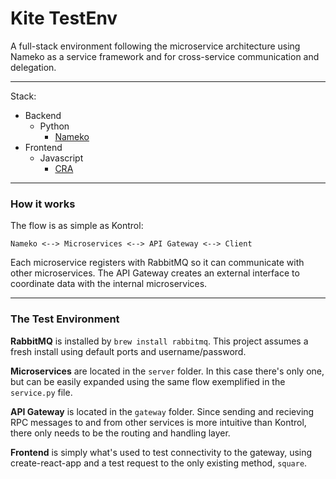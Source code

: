 # Kite TestEnv

A full-stack environment following the microservice architecture using Nameko as a service framework and for cross-service communication and delegation.

---

Stack:
- Backend
  - Python
    - [Nameko](https://github.com/koding/kite)
- Frontend
  - Javascript
    - [CRA](https://github.com/facebook/create-react-app)


---

### How it works

The flow is as simple as Kontrol:

```
Nameko <--> Microservices <--> API Gateway <--> Client
```

Each microservice registers with RabbitMQ so it can communicate with other microservices. The API Gateway creates an external interface to coordinate data with the internal microservices.

---

### The Test Environment

**RabbitMQ** is installed by `brew install rabbitmq`. This project assumes a fresh install using default ports and username/password.

**Microservices** are located in the `server` folder. In this case there's only one, but can be easily expanded using the same flow exemplified in the `service.py` file.

**API Gateway** is located in the `gateway` folder. Since sending and recieving RPC messages to and from other services is more intuitive than Kontrol, there only needs to be the routing and handling layer.

**Frontend** is simply what's used to test connectivity to the gateway, using create-react-app and a test request to the only existing method, `square`. 